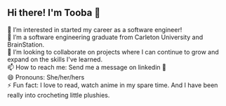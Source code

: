 ## Hi there! I'm Tooba 👋

👀 I’m interested in started my career as a software engineer! <br>
🌱 I’m a software engineering graduate from Carleton University and BrainStation. <br>
💞️ I’m looking to collaborate on projects where I can continue to grow and expand on the skills I've learned. <br>
📫 How to reach me: Send me a message on linkedin 🙂 <br>
😄 Pronouns: She/her/hers <br>
⚡ Fun fact: I love to read, watch anime in my spare time. And I have been really into crocheting little plushies. <br>

<!--
**ToobaKS/ToobaKS** is a ✨ _special_ ✨ repository because its `README.md` (this file) appears on your GitHub profile.

Here are some ideas to get you started:

- 🔭 I’m currently working on ...
- 🌱 I’m currently learning ...
- 👯 I’m looking to collaborate on ...
- 🤔 I’m looking for help with ...
- 💬 Ask me about ...
- 📫 How to reach me: ...
- 😄 Pronouns: ...
- ⚡ Fun fact: ...
-->
